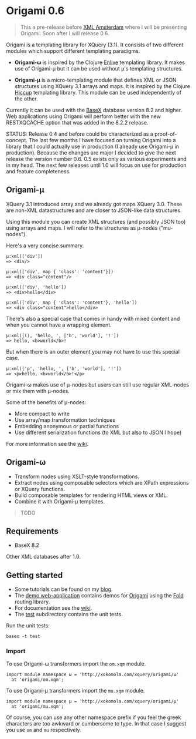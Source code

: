 # Origami 0.6

> This a pre-release before [XML Amsterdam](http://www.xmlamsterdam.com/) where I will be presenting Origami. Soon after I will release 0.6.

Origami is a templating library for XQuery (3.1). It consists of two different modules which support different templating paradigms.

- **Origami-ω** is inspired by the Clojure [Enlive](https://github.com/cgrand/enlive) templating library. It makes use of Origami-μ but it can be used without μ's templating structures.

- **Origami-μ** is a micro-templating module that defines XML or JSON structures using XQuery 3.1 arrays and maps. It is inspired by the Clojure [Hiccup](https://github.com/weavejester/hiccup) templating library. This module can be used independently of the other.

Currently it can be used with the [BaseX](http://basex.org) database version 8.2 and higher. Web applications using Origami will perform better with the new RESTXQCACHE option that was added in the 8.2.2 release.

STATUS: Release 0.4 and before could be characterized as a proof-of-concept. The last few months I have focused on turning Origami into a library that I could actually use in production (I already use Origami-μ in production). Because the changes are major I decided to give the next release the version number 0.6. 0.5 exists only as various experiments and in my head. The next
few releases until 1.0 will focus on use for production and feature completeness.

## Origami-μ

XQuery 3.1 introduced array and we already got maps XQuery 3.0. These are non-XML datastructures and are closer to JSON-like data structures.

Using this module you can create XML structures (and possibly JSON too) using arrays and maps. I will refer to the structures as μ-nodes ("mu-nodes").

Here's a very concise summary.

    μ:xml(['div']) 
    => <div/>
    
    μ:xml(['div', map { 'class': 'content'}])
    => <div class="content"/>
    
    μ:xml(['div', 'hello'])
    => <div>hello</div>
    
    μ:xml(['div', map { 'class': 'content'}, 'hello'])
    => <div class="content">hello</div>

There's also a special case that comes in handy with mixed content and when
you cannot have a wrapping element.

    μ:xml([(), 'hello, ', ['b', 'world'], '!'])
    => hello, <b>world</b>!

But when there is an outer element you may not have to use this special case.

    μ:xml(['p', 'hello, ', ['b', 'world'], '!'])
    => <p>hello, <b>world</b>!</p>

Origami-ω makes use of μ-nodes but users can still use regular XML-nodes or mix them with μ-nodes.

Some of the benefits of μ-nodes:

- More compact to write
- Use array/map transformation techniques
- Embedding anonymous or partial functions
- Use different serialization functions (to XML but also to JSON I hope)

For more information see the [wiki](TODO).

## Origami-ω

- Transform nodes using XSLT-style transformations.
- Extract nodes using composable selectors which are XPath expressions or XQuery functions.
- Build composable templates for rendering HTML views or XML.
- Combine it with Origami-μ templates.

> TODO

## Requirements

- BaseX 8.2

Other XML databases after 1.0.

## Getting started

- Some tutorials can be found on my [blog][blog].
- The [demo web-application](https://github.com/xokomola/fold-origami-app) contains demos for [Origami](https://github.com/xokomola/origami) using the [Fold](https://github.com/xokomola/fold) routing library.
- For documentation see the [wiki][wiki].
- The [test][tests] subdirectory contains the unit tests.

Run the unit tests:

    basex -t test

### Import

To use Origami-ω transformers import the `om.xqm` module.

    import module namespace ω = 'http://xokomola.com/xquery/origami/ω'
      at 'origami/om.xqm';

To use Origami-μ transformers import the `mu.xqm` module.

    import module namespace μ = 'http://xokomola.com/xquery/origami/μ'
      at 'origami/mu.xqm';

Of course, you can use any other namespace prefix if you feel the
greek characters are too awkward or cumbersome to type. In that case I suggest you use `om` and `mu` respectively.

[examples]: https://github.com/xokomola/origami/tree/master/examples
[tests]: https://github.com/xokomola/origami/tree/master/test
[blog]: http://xokomola.com/
[wiki]: https://github.com/xokomola/origami/wiki

